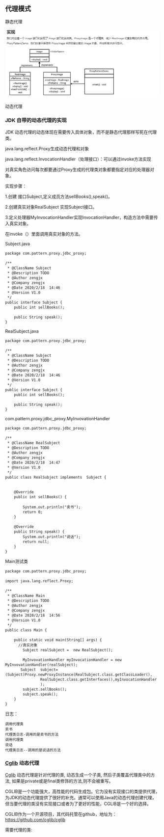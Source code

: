 ## 代理模式

静态代理

![静态代理](.\img\静态代理.png)

动态代理

### **JDK 自带的动态代理的实现**

JDK 动态代理的动态体现在需要传入具体对象，而不是静态代理那样写死在代理类。

java.lang.reflect.Proxy生成动态代理和对象

java.lang.reflect.InvocationHandler（处理接口）：可以通过invoke方法实现

对真实角色访问每次都要通过Proxy生成的代理类对象都要指定对应的处理器对象。

实现步骤：

1.创建 接口Subject,定义成员方法sellBooks(),speak()。

2.创建真实对象RealSubject 实现Subject接口。

3.定义处理器MyInvocationHandler实现InvocationHandler，构造方法中需要传入真实对象。

在invoke（）里面调用真实对象的方法。

Subject.java

```
package com.pattern.proxy.jdbc_proxy;

/**
 * @ClassName Subject
 * @Description TODO
 * @Author zengjx
 * @Company zengjx
 * @Date 2020/2/18  14:46
 * @Version V1.0
 */
public interface Subject {
    public int sellBooks();

    public String speak();
}

```

RealSubject.java

```
package com.pattern.proxy.jdbc_proxy;

/**
 * @ClassName Subject
 * @Description TODO
 * @Author zengjx
 * @Company zengjx
 * @Date 2020/2/18  14:46
 * @Version V1.0
 */
public interface Subject {
    public int sellBooks();

    public String speak();
}

```

com.pattern.proxy.jdbc_proxy.MyInvovationHandler

```
package com.pattern.proxy.jdbc_proxy;

/**
 * @ClassName RealSubject
 * @Description TODO
 * @Author zengjx
 * @Company zengjx
 * @Date 2020/2/18  14:47
 * @Version V1.0
 */
public class RealSubject implements  Subject {


    @Override
    public int sellBooks() {

        System.out.println("卖书");
        return 0;
    }

    @Override
    public String speak() {
        System.out.println("说话");
        return null;
    }
}

```

Main测试类

```
package com.pattern.proxy.jdbc_proxy;

import java.lang.reflect.Proxy;

/**
 * @ClassName Main
 * @Description TODO
 * @Author zengjx
 * @Company zengjx
 * @Date 2020/2/18  14:56
 * @Version V1.0
 */
public class Main {

    public static void main(String[] args) {
      //真实对象
        Subject realSubject =  new RealSubject();

        MyInvovationHandler myInvocationHandler = new MyInvovationHandler(realSubject);
       Subject  subject= (Subject)Proxy.newProxyInstance(RealSubject.class.getClassLoader(),
                RealSubject.class.getInterfaces(),myInvocationHandler
                );
        subject.sellBooks();
        subject.speak();
    }
}

```

日志：

```
调用代理类
卖书
代理类日志-调用的是卖书的方法
调用代理类
说话
代理类日志--调用的是说话的方法
```

### [Cglib](https://www.runoob.com/w3cnote/cglibcode-generation-library-intro.html) 动态代理

[Cglib](https://www.runoob.com/w3cnote/cglibcode-generation-library-intro.html) 动态代理是针对代理的类, 动态生成一个子类, 然后子类覆盖代理类中的方法, 如果是private或是final类修饰的方法,则不会被重写。

CGLIB是一个功能强大，高性能的代码生成包。它为没有实现接口的类提供代理，为JDK的动态代理提供了很好的补充。通常可以使用Java的动态代理创建代理，但当要代理的类没有实现接口或者为了更好的性能，CGLIB是一个好的选择。

CGLIB作为一个开源项目，其代码托管在github，地址为：https://github.com/cglib/cglib

需要代理的类: